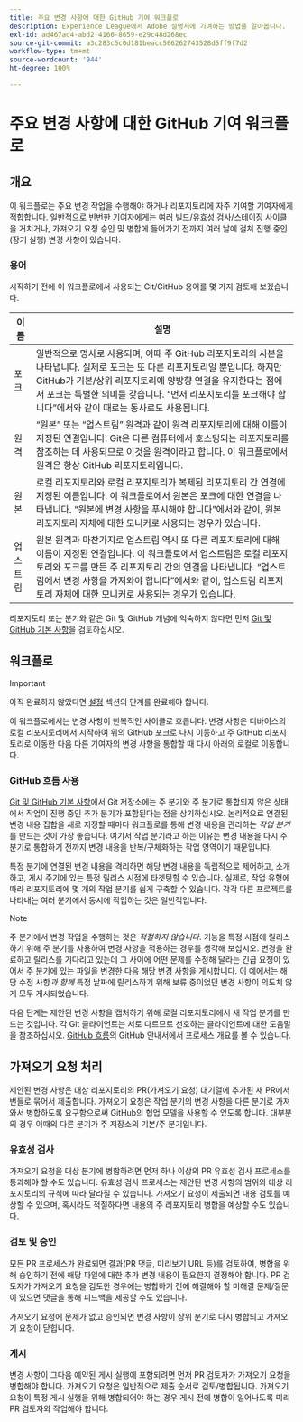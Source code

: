 ```yaml
---
title: 주요 변경 사항에 대한 GitHub 기여 워크플로
description: Experience League에서 Adobe 설명서에 기여하는 방법을 알아봅니다.
exl-id: ad467ad4-abd2-4166-8659-e29c48d268ec
source-git-commit: a3c283c5c0d181beacc566262743528d5ff9f7d2
workflow-type: tm+mt
source-wordcount: '944'
ht-degree: 100%

---
```


# 주요 변경 사항에 대한 GitHub 기여 워크플로

<!--
>[!IMPORTANT]
>All repositories that publish to docs.adobe.com have adopted the [Adobe Open Source Code of Conduct](../../code-of-conduct.md) or the [.NET Foundation Code of Conduct](https://dotnetfoundation.org/code-of-conduct). For more information, see the [Contributing](../../contributing.md) article.
>
> Minor corrections or clarifications to documentation and code examples in public repositories are covered by the [Adobe Documentation Terms of Use](https://www.adobe.com/legal/terms.html). New or significant changes generate a comment in the pull request, asking you to submit an online Contribution License Agreement (CLA) if you are not an employee of Adobe. We need you to complete the online form before we can review or accept your pull request.
--->

## 개요

이 워크플로는 주요 변경 작업을 수행해야 하거나 리포지토리에 자주 기여할 기여자에게 적합합니다. 일반적으로 빈번한 기여자에게는 여러 빌드/유효성 검사/스테이징 사이클을 거치거나, 가져오기 요청 승인 및 병합에 들어가기 전까지 여러 날에 걸쳐 진행 중인(장기 실행) 변경 사항이 있습니다.

### 용어

시작하기 전에 이 워크플로에서 사용되는 Git/GitHub 용어를 몇 가지 검토해 보겠습니다.

| 이름 | 설명 |
|-----------|-------------|
| 포크 | 일반적으로 명사로 사용되며, 이때 주 GitHub 리포지토리의 사본을 나타냅니다. 실제로 포크는 또 다른 리포지토리일 뿐입니다. 하지만 GitHub가 기본/상위 리포지토리에 양방향 연결을 유지한다는 점에서 포크는 특별한 의미를 갖습니다. “먼저 리포지토리를 포크해야 합니다”에서와 같이 때로는 동사로도 사용됩니다. |
| 원격 | “원본” 또는 “업스트림” 원격과 같이 원격 리포지토리에 대해 이름이 지정된 연결입니다. Git은 다른 컴퓨터에서 호스팅되는 리포지토리를 참조하는 데 사용되므로 이것을 원격이라고 합니다. 이 워크플로에서 원격은 항상 GitHub 리포지토리입니다. |
| 원본 | 로컬 리포지토리와 로컬 리포지토리가 복제된 리포지토리 간 연결에 지정된 이름입니다. 이 워크플로에서 원본은 포크에 대한 연결을 나타냅니다. “원본에 변경 사항을 푸시해야 합니다”에서와 같이, 원본 리포지토리 자체에 대한 모니커로 사용되는 경우가 있습니다. |
| 업스트림 | 원본 원격과 마찬가지로 업스트림 역시 또 다른 리포지토리에 대해 이름이 지정된 연결입니다. 이 워크플로에서 업스트림은 로컬 리포지토리와 포크를 만든 주 리포지토리 간의 연결을 나타냅니다. “업스트림에서 변경 사항을 가져와야 합니다”에서와 같이, 업스트림 리포지토리 자체에 대한 모니커로 사용되는 경우가 있습니다. |

리포지토리 또는 분기와 같은 Git 및 GitHub 개념에 익숙하지 않다면 먼저 [Git 및 GitHub 기본 사항](git-fundamentals.md)을 검토하십시오.

## 워크플로

>[!IMPORTANT]
>
> 아직 완료하지 않았다면 [설정](github-signup.md) 섹션의 단계를 완료해야 합니다.

이 워크플로에서는 변경 사항이 반복적인 사이클로 흐릅니다. 변경 사항은 디바이스의 로컬 리포지토리에서 시작하여 위의 GitHub 포크로 다시 이동하고 주 GitHub 리포지토리로 이동한 다음 다른 기여자의 변경 사항을 통합할 때 다시 아래의 로컬로 이동합니다.

### GitHub 흐름 사용

[Git 및 GitHub 기본 사항](git-fundamentals.md)에서 Git 저장소에는 주 분기와 주 분기로 통합되지 않은 상태에서 작업이 진행 중인 추가 분기가 포함된다는 점을 상기하십시오. 논리적으로 연결된 변경 내용 집합을 새로 지정할 때마다 워크플로를 통해 변경 내용을 관리하는 *작업 분기*&#x200B;를 만드는 것이 가장 좋습니다. 여기서 작업 분기라고 하는 이유는 변경 내용을 다시 주 분기로 통합하기 전까지 변경 내용을 반복/구체화하는 작업 영역이기 때문입니다.

특정 분기에 연결된 변경 내용을 격리하면 해당 변경 내용을 독립적으로 제어하고, 소개하고, 게시 주기에 있는 특정 릴리스 시점에 타겟팅할 수 있습니다. 실제로, 작업 유형에 따라 리포지토리에 몇 개의 작업 분기를 쉽게 구축할 수 있습니다. 각각 다른 프로젝트를 나타내는 여러 분기에서 동시에 작업하는 것은 일반적입니다.

>[!NOTE]
>
>주 분기에서 변경 작업을 수행하는 것은 *적절하지 않습니다*. 기능을 특정 시점에 릴리스하기 위해 주 분기를 사용하여 변경 사항을 적용하는 경우를 생각해 보십시오. 변경을 완료하고 릴리스를 기다리고 있는데 그 사이에 어떤 문제를 수정해 달라는 긴급 요청이 있어서 주 분기에 있는 파일을 변경한 다음 해당 변경 사항을 게시합니다. 이 예에서는 해당 수정 사항&#x200B;*과 함께* 특정 날짜에 릴리스하기 위해 보류 중이었던 변경 사항이 의도치 않게 모두 게시되었습니다.

다음 단계는 제안된 변경 사항을 캡처하기 위해 로컬 리포지토리에서 새 작업 분기를 만드는 것입니다. 각 Git 클라이언트는 서로 다르므로 선호하는 클라이언트에 대한 도움말을 참조하십시오. [GitHub 흐름](https://guides.github.com/introduction/flow/)의 GitHub 안내서에서 프로세스 개요를 볼 수 있습니다.

## 가져오기 요청 처리

제안된 변경 사항은 대상 리포지토리의 PR(가져오기 요청) 대기열에 추가된 새 PR에서 번들로 묶어서 제출합니다. 가져오기 요청은 작업 분기의 변경 사항을 다른 분기로 가져와서 병합하도록 요구함으로써 GitHub의 협업 모델을 사용할 수 있도록 합니다. 대부분의 경우 이때의 다른 분기가 주 저장소의 기본/주 분기입니다.

### 유효성 검사

가져오기 요청을 대상 분기에 병합하려면 먼저 하나 이상의 PR 유효성 검사 프로세스를 통과해야 할 수도 있습니다. 유효성 검사 프로세스는 제안된 변경 사항의 범위와 대상 리포지토리의 규칙에 따라 달라질 수 있습니다. 가져오기 요청이 제출되면 내용 검토를 예상할 수 있으며, 혹시라도 적절하다면 내용의 주 리포지토리 병합을 예상할 수도 있습니다.

### 검토 및 승인

모든 PR 프로세스가 완료되면 결과(PR 댓글, 미리보기 URL 등)를 검토하여, 병합을 위해 승인하기 전에 해당 파일에 대한 추가 변경 내용이 필요한지 결정해야 합니다. PR 검토자가 가져오기 요청을 검토한 경우에는 병합하기 전에 해결해야 할 미해결 문제/질문이 있으면 댓글을 통해 피드백을 제공할 수도 있습니다.

가져오기 요청에 문제가 없고 승인되면 변경 사항이 상위 분기로 다시 병합되고 가져오기 요청이 닫힙니다.

### 게시

변경 사항이 그다음 예약된 게시 실행에 포함되려면 먼저 PR 검토자가 가져오기 요청을 병합해야 합니다. 가져오기 요청은 일반적으로 제출 순서로 검토/병합됩니다. 가져오기 요청이 특정 게시 실행을 위해 병합되어야 하는 경우 게시 전에 병합이 일어나도록 미리 PR 검토자와 작업해야 합니다.
